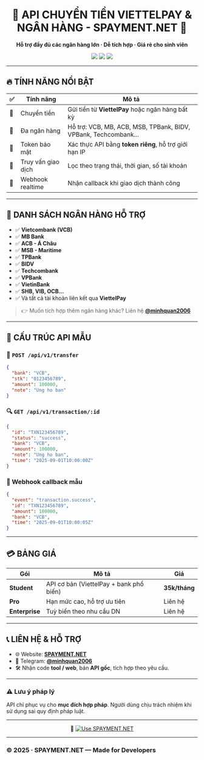 <h1 align="center">💸 API CHUYỂN TIỀN VIETTELPAY & NGÂN HÀNG - SPAYMENT.NET 💸</h1>
<p align="center"><b>Hỗ trợ đầy đủ các ngân hàng lớn · Dễ tích hợp · Giá rẻ cho sinh viên</b></p>

<p align="center">
  <img src="https://img.shields.io/badge/API%20Status-Online-brightgreen?style=for-the-badge&logo=datadog" />
  <img src="https://img.shields.io/badge/Giá-35k%2Ftháng-blueviolet?style=for-the-badge&logo=moneygram" />
  <a href="https://t.me/minhquan2006"><img src="https://img.shields.io/badge/Telegram-%40minhquan2006-2CA5E0?style=for-the-badge&logo=telegram" /></a>
</p>

---

## 🔥 TÍNH NĂNG NỔI BẬT

| ✅  | Tính năng          | Mô tả                                                           |
| -- | ------------------ | --------------------------------------------------------------- |
| 💸 | Chuyển tiền        | Gửi tiền từ **ViettelPay** hoặc ngân hàng bất kỳ                |
| 🏦 | Đa ngân hàng       | Hỗ trợ: VCB, MB, ACB, MSB, TPBank, BIDV, VPBank, Techcombank... |
| 🔐 | Token bảo mật      | Xác thực API bằng **token riêng**, hỗ trợ giới hạn IP           |
| 🧾 | Truy vấn giao dịch | Lọc theo trạng thái, thời gian, số tài khoản                    |
| 🔁 | Webhook realtime   | Nhận callback khi giao dịch thành công                          |

---

## 🏦 DANH SÁCH NGÂN HÀNG HỖ TRỢ

* ✅ **Vietcombank (VCB)**
* ✅ **MB Bank**
* ✅ **ACB - Á Châu**
* ✅ **MSB - Maritime**
* ✅ **TPBank**
* ✅ **BIDV**
* ✅ **Techcombank**
* ✅ **VPBank**
* ✅ **VietinBank**
* ✅ **SHB, VIB, OCB...**
* ✅ Và tất cả tài khoản liên kết qua **ViettelPay**

> 👉 Muốn tích hợp thêm ngân hàng khác? Liên hệ **[@minhquan2006](https://t.me/minhquan2006)**

---

## 🧪 CẤU TRÚC API MẪU

### 🔄 `POST /api/v1/transfer`

```json
{
  "bank": "VCB",
  "stk": "0123456789",
  "amount": 100000,
  "note": "Ung ho ban"
}
```

### 🔍 `GET /api/v1/transaction/:id`

```json
{
  "id": "TXN123456789",
  "status": "success",
  "bank": "VCB",
  "amount": 100000,
  "note": "Ung ho ban",
  "time": "2025-09-01T10:00:00Z"
}
```

### 🔔 Webhook callback mẫu

```json
{
  "event": "transaction.success",
  "id": "TXN123456789",
  "amount": 100000,
  "bank": "VCB",
  "time": "2025-09-01T10:00:05Z"
}
```

---

## 💳 BẢNG GIÁ

| Gói            | Mô tả                                   | Giá           |
| -------------- | --------------------------------------- | ------------- |
| **Student**    | API cơ bản (ViettelPay + bank phổ biến) | **35k/tháng** |
| **Pro**        | Hạn mức cao, hỗ trợ ưu tiên             | Liên hệ       |
| **Enterprise** | Tuỳ biến theo nhu cầu DN                | Liên hệ       |

---

## 📞 LIÊN HỆ & HỖ TRỢ

* 🌐 Website: **[SPAYMENT.NET](https://spayment.net)**
* 💬 Telegram: **[@minhquan2006](https://t.me/minhquan2006)**
* 🛠️ Nhận code **tool / web**, bán **API gốc**, tích hợp theo yêu cầu.

---

### ⚠️ Lưu ý pháp lý

API chỉ phục vụ cho **mục đích hợp pháp**. Người dùng chịu trách nhiệm khi sử dụng sai quy định pháp luật.

---

<div align="center">

🔗 [![Use SPAYMENT.NET](https://img.shields.io/badge/use-SPAYMENT.NET-blue?style=for-the-badge)](https://spayment.net)

</div>

---

### © 2025 · SPAYMENT.NET — Made for Developers
